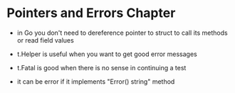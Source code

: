 # Pointers and Errors Chapter

- in Go you don't need to dereference pointer to struct to call its methods or read field values

- t.Helper is useful when you want to get good error messages

- t.Fatal is good when there is no sense in continuing a test

- it can be error if it implements "Error() string" method

